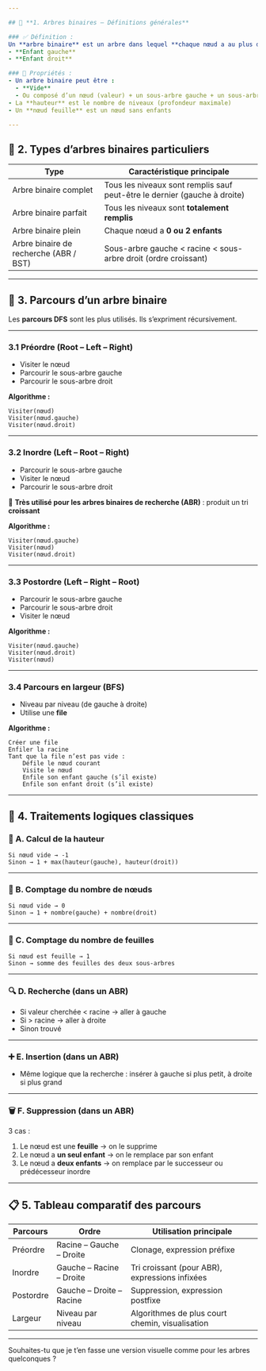 ```yaml
---

## 🌳 **1. Arbres binaires – Définitions générales**

### ✅ Définition :
Un **arbre binaire** est un arbre dans lequel **chaque nœud a au plus deux enfants** :
- **Enfant gauche**
- **Enfant droit**

### 🧩 Propriétés :
- Un arbre binaire peut être :
  - **Vide**
  - Ou composé d’un nœud (valeur) + un sous-arbre gauche + un sous-arbre droit
- La **hauteur** est le nombre de niveaux (profondeur maximale)
- Un **nœud feuille** est un nœud sans enfants

---
```


## 🧱 **2. Types d’arbres binaires particuliers**

| Type                      | Caractéristique principale                                           |
|---------------------------|----------------------------------------------------------------------|
| Arbre binaire complet     | Tous les niveaux sont remplis sauf peut-être le dernier (gauche à droite) |
| Arbre binaire parfait     | Tous les niveaux sont **totalement remplis**                        |
| Arbre binaire plein       | Chaque nœud a **0 ou 2 enfants**                                    |
| Arbre binaire de recherche (ABR / BST) | Sous-arbre gauche < racine < sous-arbre droit (ordre croissant)        |

---

## 🔁 **3. Parcours d’un arbre binaire**

Les **parcours DFS** sont les plus utilisés. Ils s’expriment récursivement.

---

### **3.1 Préordre (Root – Left – Right)**
- Visiter le nœud
- Parcourir le sous-arbre gauche
- Parcourir le sous-arbre droit

**Algorithme :**
```
Visiter(nœud)
Visiter(nœud.gauche)
Visiter(nœud.droit)
```

---

### **3.2 Inordre (Left – Root – Right)**  
- Parcourir le sous-arbre gauche
- Visiter le nœud
- Parcourir le sous-arbre droit

🔹 **Très utilisé pour les arbres binaires de recherche (ABR)** : produit un tri **croissant**

**Algorithme :**
```
Visiter(nœud.gauche)
Visiter(nœud)
Visiter(nœud.droit)
```

---

### **3.3 Postordre (Left – Right – Root)**
- Parcourir le sous-arbre gauche
- Parcourir le sous-arbre droit
- Visiter le nœud

**Algorithme :**
```
Visiter(nœud.gauche)
Visiter(nœud.droit)
Visiter(nœud)
```

---

### **3.4 Parcours en largeur (BFS)**
- Niveau par niveau (de gauche à droite)
- Utilise une **file**

**Algorithme :**
```
Créer une file
Enfiler la racine
Tant que la file n’est pas vide :
    Défile le nœud courant
    Visite le nœud
    Enfile son enfant gauche (s’il existe)
    Enfile son enfant droit (s’il existe)
```

---

## 🧠 **4. Traitements logiques classiques**

### 🧮 A. Calcul de la hauteur
```
Si nœud vide → -1
Sinon → 1 + max(hauteur(gauche), hauteur(droit))
```

---

### 🔢 B. Comptage du nombre de nœuds
```
Si nœud vide → 0
Sinon → 1 + nombre(gauche) + nombre(droit)
```

---

### 🍃 C. Comptage du nombre de feuilles
```
Si nœud est feuille → 1
Sinon → somme des feuilles des deux sous-arbres
```

---

### 🔍 D. Recherche (dans un ABR)
- Si valeur cherchée < racine → aller à gauche
- Si > racine → aller à droite
- Sinon trouvé

---

### ➕ E. Insertion (dans un ABR)
- Même logique que la recherche : insérer à gauche si plus petit, à droite si plus grand

---

### 🗑️ F. Suppression (dans un ABR)
3 cas :
1. Le nœud est une **feuille** → on le supprime
2. Le nœud a **un seul enfant** → on le remplace par son enfant
3. Le nœud a **deux enfants** → on remplace par le successeur ou prédécesseur inordre

---

## 📋 **5. Tableau comparatif des parcours**

| Parcours      | Ordre                   | Utilisation principale                     |
|---------------|--------------------------|---------------------------------------------|
| Préordre      | Racine – Gauche – Droite | Clonage, expression préfixe                 |
| Inordre       | Gauche – Racine – Droite | Tri croissant (pour ABR), expressions infixées |
| Postordre     | Gauche – Droite – Racine | Suppression, expression postfixe            |
| Largeur       | Niveau par niveau        | Algorithmes de plus court chemin, visualisation |

---

Souhaites-tu que je t’en fasse une version visuelle comme pour les arbres quelconques ?